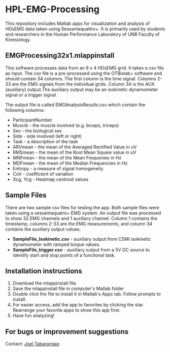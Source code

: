 # HPL-EMG-Processing

This repository includes Matlab apps for visualization and analysis of HDsEMG data taken using Sessantaquattro+. It is primarily used by students and researchers in the Human Performance Laboratory of UNB Faculty of Kinesiology.

## EMGProcessing32x1.mlappinstall

This software processes data from an 8 x 4 HDsEMG grid. It takes a csv file as input. The csv file is a pre-processed using the OTBiolab+ software and should contain 34 columns. The first column is the time signal. Columns 2-33 are the EMG signals from the individual grids. Column 34 is the AUX (auxiliary) output.The auxiliary output may be an isokinetic dynamometer signal or a trigger signal. 

The output file is called EMGAnalysisResults.csv which contain the following columns:
* ParticipantNumber
* Muscle - the muscle involved (e.g. biceps, triceps)
* Sex - the biological sex
* Side - side involved (left or right)
* Task - a description of the task
* ARVmean - the mean of the Averaged Rectified Value in uV 
* RMSmean - the mean of the Root Mean Square value in uV 
* MNFmean - the mean of the Mean Frequenies  in Hz 
* MDFmean - the mean of the Median Frequencies in Hz
* Entropy - a measure of signal homogeneity
* CoV - coefficient of variation
* Xcg, Ycg - Heatmap centroid values

## Sample Files
There are two sample csv files for testing the app. Both sample files were taken using a sessantaquatro+ EMG system. An output file was processed to show 32 EMG channels and 1 auxiliary channel. Column 1 contains the timestamp, columns 2-33 are the EMG measurements, and column 34 contains the auxiliary output values. 

* <b>SampleFile_Isokinetic.csv</b> - auxiliary output from CSMI isokinetic dynamometer with ramped torque values.
* <b>SampleFile_trigger.csv</b> - auxiliary output from a 5V DC source to identify start and stop points of a functional task. 

## Installation instructions
1. Download the mlappinstall file. 
2. Save the mlappinstall file in computer's Matlab folder
3. Double click the file to install it in Matlab's Apps tab. Follow prompts to install.
4. For easier access, add the app to favorites by clicking the star. Rearrange your favorite apps to show this app first.
5. Have fun analyzing! 

## For bugs or improvement suggestions
Contact: <a href = "mailto: joel.tabarangao@unb.ca">Joel Tabarangao </a> 
